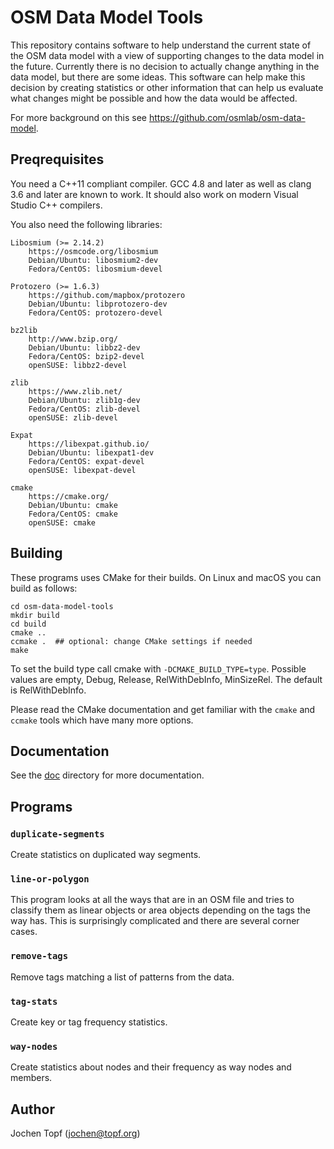 
# OSM Data Model Tools

This repository contains software to help understand the current state of the
OSM data model with a view of supporting changes to the data model in the
future. Currently there is no decision to actually change anything in the data
model, but there are some ideas. This software can help make this decision by
creating statistics or other information that can help us evaluate what changes
might be possible and how the data would be affected.

For more background on this see https://github.com/osmlab/osm-data-model.

## Preqrequisites

You need a C++11 compliant compiler. GCC 4.8 and later as well as clang 3.6 and
later are known to work. It should also work on modern Visual Studio C++
compilers.

You also need the following libraries:

    Libosmium (>= 2.14.2)
        https://osmcode.org/libosmium
        Debian/Ubuntu: libosmium2-dev
        Fedora/CentOS: libosmium-devel

    Protozero (>= 1.6.3)
        https://github.com/mapbox/protozero
        Debian/Ubuntu: libprotozero-dev
        Fedora/CentOS: protozero-devel

    bz2lib
        http://www.bzip.org/
        Debian/Ubuntu: libbz2-dev
        Fedora/CentOS: bzip2-devel
        openSUSE: libbz2-devel

    zlib
        https://www.zlib.net/
        Debian/Ubuntu: zlib1g-dev
        Fedora/CentOS: zlib-devel
        openSUSE: zlib-devel

    Expat
        https://libexpat.github.io/
        Debian/Ubuntu: libexpat1-dev
        Fedora/CentOS: expat-devel
        openSUSE: libexpat-devel

    cmake
        https://cmake.org/
        Debian/Ubuntu: cmake
        Fedora/CentOS: cmake
        openSUSE: cmake

## Building

These programs uses CMake for their builds. On Linux and macOS you can build as
follows:

    cd osm-data-model-tools
    mkdir build
    cd build
    cmake ..
    ccmake .  ## optional: change CMake settings if needed
    make

To set the build type call cmake with `-DCMAKE_BUILD_TYPE=type`. Possible
values are empty, Debug, Release, RelWithDebInfo, MinSizeRel. The
default is RelWithDebInfo.

Please read the CMake documentation and get familiar with the `cmake` and
`ccmake` tools which have many more options.

## Documentation

See the [doc](doc/) directory for more documentation.

## Programs

### `duplicate-segments`

Create statistics on duplicated way segments.

### `line-or-polygon`

This program looks at all the ways that are in an OSM file and tries to
classify them as linear objects or area objects depending on the tags the
way has. This is surprisingly complicated and there are several corner
cases.

### `remove-tags`

Remove tags matching a list of patterns from the data.

### `tag-stats`

Create key or tag frequency statistics.

### `way-nodes`

Create statistics about nodes and their frequency as way nodes and members.


## Author

Jochen Topf (jochen@topf.org)

